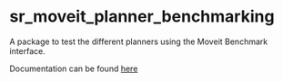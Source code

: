 # sr_moveit_planner_benchmarking

A package to test the different planners using the Moveit Benchmark interface.

Documentation can be found [here](https://planners-benchmarking.readthedocs.io/en/latest/) 